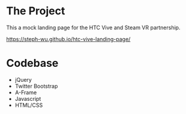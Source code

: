 # The Project

This a mock landing page for the HTC Vive and Steam VR partnership.

https://steph-wu.github.io/htc-vive-landing-page/

# Codebase

- jQuery
- Twitter Bootstrap
- A-Frame
- Javascript
- HTML/CSS
